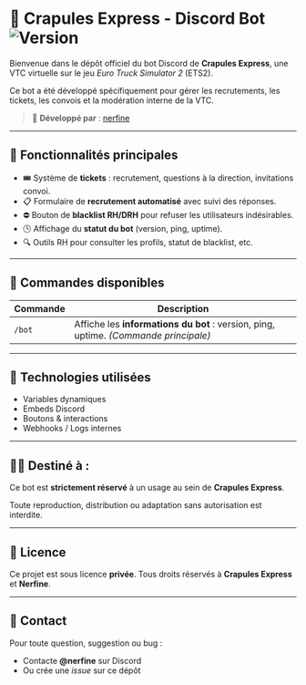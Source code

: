 # 🚚 Crapules Express - Discord Bot ![Version](https://img.shields.io/badge/version-1.1.1-blue.svg)

Bienvenue dans le dépôt officiel du bot Discord de **Crapules Express**, une VTC virtuelle sur le jeu *Euro Truck Simulator 2* (ETS2).

Ce bot a été développé spécifiquement pour gérer les recrutements, les tickets, les convois et la modération interne de la VTC.

> 🔧 **Développé par** : [nerfine](https://github.com/nerfine)

---

## 📌 Fonctionnalités principales

- 🎟️ Système de **tickets** : recrutement, questions à la direction, invitations convoi.
- 📋 Formulaire de **recrutement automatisé** avec suivi des réponses.
- ⛔ Bouton de **blacklist RH/DRH** pour refuser les utilisateurs indésirables.
- 🕒 Affichage du **statut du bot** (version, ping, uptime).
- 🔍 Outils RH pour consulter les profils, statut de blacklist, etc.

---

## 💬 Commandes disponibles

| Commande | Description |
|---------|-------------|
| `/bot`  | Affiche les **informations du bot** : version, ping, uptime. *(Commande principale)* |

---

## 🧱 Technologies utilisées

- Variables dynamiques
- Embeds Discord
- Boutons & interactions
- Webhooks / Logs internes

---

## 🧑‍💼 Destiné à :

Ce bot est **strictement réservé** à un usage au sein de **Crapules Express**.

Toute reproduction, distribution ou adaptation sans autorisation est interdite.

---

## 📄 Licence

Ce projet est sous licence **privée**. Tous droits réservés à **Crapules Express** et **Nerfine**.

---

## 🤝 Contact

Pour toute question, suggestion ou bug :
- Contacte **@nerfine** sur Discord
- Ou crée une *issue* sur ce dépôt
